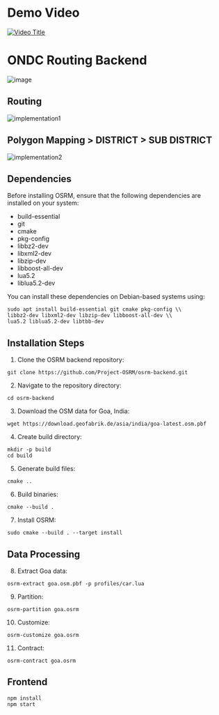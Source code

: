 # Demo Video
[![Video Title](https://img.youtube.com/vi/Ilmh0FQ7i_Q/0.jpg)](https://youtu.be/Ilmh0FQ7i_Q)



# ONDC Routing Backend

![image](https://github.com/anujrmohite/BuildforBharatONDC/assets/40718422/42c3b8ae-93e8-4ddc-88fd-a89c0a16893b)

## Routing

![implementation1](https://github.com/anujrmohite/BuildforBharatONDC/assets/40718422/46ebc15a-2407-48b6-950f-8b9c77af5e67)

## Polygon Mapping > DISTRICT > SUB DISTRICT

![implementation2](https://github.com/anujrmohite/BuildforBharatONDC/assets/40718422/cd76f113-1b2e-46db-967e-0289de1ffc1d)

## Dependencies

Before installing OSRM, ensure that the following dependencies are installed on your system:

- build-essential
- git  
- cmake
- pkg-config
- libbz2-dev  
- libxml2-dev
- libzip-dev 
- libboost-all-dev
- lua5.2
- liblua5.2-dev

You can install these dependencies on Debian-based systems using:

```
sudo apt install build-essential git cmake pkg-config \\
libbz2-dev libxml2-dev libzip-dev libboost-all-dev \\ 
lua5.2 liblua5.2-dev libtbb-dev
```

## Installation Steps

1. Clone the OSRM backend repository:

```
git clone https://github.com/Project-OSRM/osrm-backend.git
```

2. Navigate to the repository directory:

```  
cd osrm-backend
```

3. Download the OSM data for Goa, India:

```
wget https://download.geofabrik.de/asia/india/goa-latest.osm.pbf 
```

4. Create build directory:

```
mkdir -p build  
cd build
```

5. Generate build files:

```
cmake .. 
```

6. Build binaries:

```
cmake --build .
``` 

7. Install OSRM:

```
sudo cmake --build . --target install
```

## Data Processing  

8. Extract Goa data:

```
osrm-extract goa.osm.pbf -p profiles/car.lua
```

9. Partition:

```
osrm-partition goa.osrm  
```

10. Customize:

```
osrm-customize goa.osrm
```

11. Contract: 

```
osrm-contract goa.osrm
```

## Frontend

```
npm install
npm start
```
